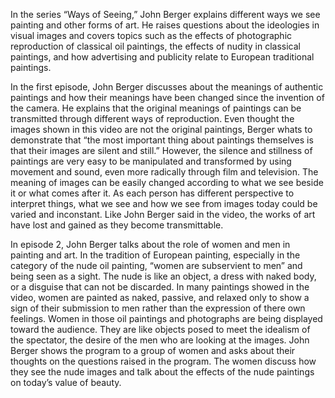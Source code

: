 In the series “Ways of Seeing,” John Berger explains different ways we see painting and other forms of art. He raises questions about the ideologies in visual images and covers topics such as the effects of photographic reproduction of classical oil paintings, the effects of nudity in classical paintings, and how advertising and publicity relate to European traditional paintings. 

In the first episode, John Berger discusses about the meanings of authentic paintings and how their meanings have been changed since the invention of the camera. He explains that the original meanings of paintings can be transmitted through different ways of reproduction. Even thought the images shown in this video are not the original paintings, Berger whats to demonstrate that “the most important thing about paintings themselves is that their images are silent and still.” However, the silence and stillness of paintings are very easy to be manipulated and transformed by using movement and sound, even more radically through film and television. The meaning of images can be easily changed according to what we see beside it or what comes after it. As each person has different perspective to interpret things, what we see and how we see from images today could be varied and inconstant. Like John Berger said in the video, the works of art have lost and gained as they become transmittable. 

In episode 2, John Berger talks about the role of women and men in painting and art. In the tradition of European painting, especially in the category of the nude oil painting, “women are subservient to men” and being seen as a sight. The nude is like an object, a dress with naked body, or a disguise that can not be discarded. In many paintings showed in the video, women are painted as naked, passive, and relaxed only to show a sign of their submission to men rather than the expression of there own feelings. Women in those oil paintings and photographs are being displayed toward the audience. They are like objects posed to meet the idealism of the spectator, the desire of the men who are looking at the images. John Berger shows the program to a group of women and asks about their thoughts on the questions raised in the program. The women discuss how they see the nude images and talk about the effects of the nude paintings on today’s value of beauty.

